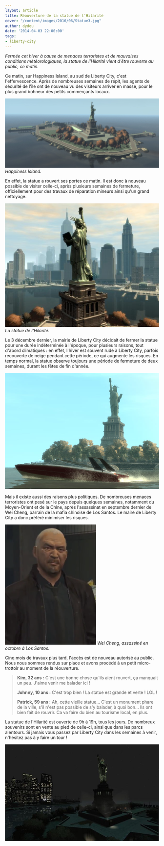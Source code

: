 ```yaml
---
layout: article
title: Réouverture de la statue de l'Hilarité
cover: "/content/images/2016/06/Statue3.jpg"
author: dydou
date: '2014-04-03 22:00:00'
tags:
- liberty-city
---
```


_Fermée cet hiver à cause de menaces terroristes et de mauvaises conditions météorologiques, la statue de l'Hilarité vient d'être rouverte au public, ce matin._

Ce matin, sur Happiness Island, au sud de Liberty City, c'est l'effervescence. Après de nombreuses semaines de répit, les agents de sécurité de l'île ont de nouveau vu des visiteurs arriver en masse, pour le plus grand bohneur des petits commerçants locaux.

![Happiness Island.](/content/images/2016/06/Statue3_0.jpg)
_Happiness Island._

En effet, la statue a rouvert ses portes ce matin. Il est donc à nouveau possible de visiter celle-ci, après plusieurs semaines de fermeture, officiellement pour des travaux de réparation mineurs ainsi qu'un grand nettoyage.

![La statue de l'Hilarité.](/content/images/2016/06/Statue.jpg)
_La statue de l'Hilarité._

Le 3 décembre dernier, la mairie de Liberty City décidait de fermer la statue pour une durée indéterminée à l'époque, pour plusieurs raisons, tout d'abord climatiques : en effet, l'hiver est souvent rude à Liberty City, parfois recouverte de neige pendant cette période, ce qui augmente les risques. En temps normal, la statue observe toujours une période de fermeture de deux semaines, durant les fêtes de fin d'année.

![](/content/images/2016/06/Statue2.jpg)

Mais il existe aussi des raisons plus politiques. De nombreuses menaces terroristes ont pesé sur le pays depuis quelques semaines, notamment du Moyen-Orient et de la Chine, après l'assassinat en septembre dernier de Wei Cheng, parrain de la mafia chinoise de Los Santos. Le maire de Liberty City a donc préféré minimiser les risques.

![Wei Cheng, assassiné en octobre à Los Santos.](/content/images/2016/06/WeiCheng-GTA5.png)
_Wei Cheng, assassiné en octobre à Los Santos._

Cinq mois de travaux plus tard, l'accès est de nouveau autorisé au public. Nous nous sommes rendus sur place et avons procédé à un petit micro-trottoir au moment de la réouverture.

> **Kim, 32 ans :** C'est une bonne chose qu'ils aient rouvert, ça manquait un peu. J'aime venir me balader ici !
> 
> **Johnny, 10 ans :** C'est trop bien ! La statue est grande et verte ! LOL !
> 
> **Patrick, 59 ans :** Ah, cette vieille statue... C'est un monument phare de la ville, s'il n'est pas possible de s'y balader, à quoi bon... Ils ont bien fait de rouvrir. Ca va faire du bien au tourisme local, en plus.

La statue de l'Hilarité est ouverte de 9h à 19h, tous les jours. De nombreux souvenirs sont en vente au pied de celle-ci, ainsi que dans les parcs alentours. Si jamais vous passez par Liberty City dans les semaines à venir, n'hésitez pas à y faire un tour !

![](/content/images/2016/06/Statue1.jpg)